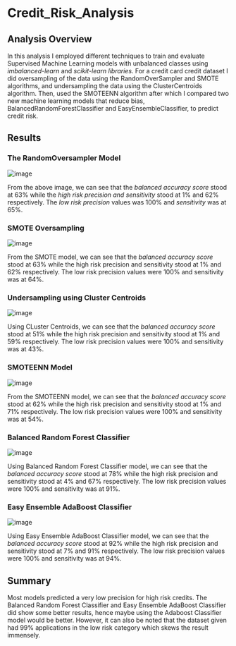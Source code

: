 # Credit_Risk_Analysis

## Analysis Overview
In this analysis I employed different techniques to train and evaluate Supervised Machine Learning models with unbalanced classes using *imbalanced-learn* and *scikit-learn libraries*. For a credit card credit dataset I did oversampling of the data using the RandomOverSampler and SMOTE algorithms, and undersampling the data using the ClusterCentroids algorithm. Then, used the SMOTEENN algorithm after which I compared two new machine learning models that reduce bias, BalancedRandomForestClassifier and EasyEnsembleClassifier, to predict credit risk.

## Results
### The RandomOversampler Model

![image](https://user-images.githubusercontent.com/92342751/155858694-6966b8d5-fab7-47f9-9660-0228c7a42bc2.png)

From the above image, we can see that the *balanced accuracy score* stood at 63% while the *high risk precision and sensitivity* stood at 1% and 62% respectively. The *low risk precision* values was 100% and *sensitivity* was at 65%.

### SMOTE Oversampling

![image](https://user-images.githubusercontent.com/92342751/155858800-e148a56c-f8ea-43f3-a452-419cbbd64433.png)

From the SMOTE model, we can see that the *balanced accuracy score* stood at 63% while the high risk precision and sensitivity stood at 1% and 62% respectively. The low risk precision values were 100% and sensitivity was at 64%.

### Undersampling using Cluster Centroids

![image](https://user-images.githubusercontent.com/92342751/155858897-682a1bcb-d9da-4490-b7f5-39c44c160eb7.png)

Using CLuster Centroids, we can see that the *balanced accuracy score* stood at 51% while the high risk precision and sensitivity stood at 1% and 59% respectively. The low risk precision values were 100% and sensitivity was at 43%.

### SMOTEENN Model

![image](https://user-images.githubusercontent.com/92342751/155858937-3d8a1860-3628-4948-903b-577726765461.png)

From the SMOTEENN model, we can see that the *balanced accuracy score* stood at 62% while the high risk precision and sensitivity stood at 1% and 71% respectively. The low risk precision values were 100% and sensitivity was at 54%.

### Balanced Random Forest Classifier

![image](https://user-images.githubusercontent.com/92342751/155858977-2fe52e3f-aa6b-46a5-a7a1-3360d1cec7ba.png)

Using Balanced Random Forest Classifier model, we can see that the *balanced accuracy score* stood at 78% while the high risk precision and sensitivity stood at 4% and 67% respectively. The low risk precision values were 100% and sensitivity was at 91%.

### Easy Ensemble AdaBoost Classifier

![image](https://user-images.githubusercontent.com/92342751/155859025-74a91d50-79e6-4750-b29e-32fd0ab2e710.png)

Using Easy Ensemble AdaBoost Classifier model, we can see that the *balanced accuracy score* stood at 92% while the high risk precision and sensitivity stood at 7% and 91% respectively. The low risk precision values were 100% and sensitivity was at 94%.

## Summary
Most models predicted a very low precision for high risk credits. The Balanced Random Forest Classifier and Easy Ensemble AdaBoost Classifier did show some better results, hence maybe using the Adaboost Classifier model would be better. However, it can also be noted that the dataset given had 99% applications in the low risk category which skews the result immensely. 




